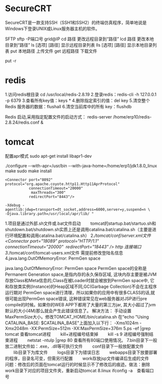 # SecureCRT
SecureCRT是一款支持SSH（SSH1和SSH2）的终端仿真程序，简单地说是Windows下登录UNIX或Linux服务器主机的软件。

SFTP
sftp -P端口号   grid@IP 
cd 路径                        更改远程目录到“路径” 
lcd 路径                       更改本地目录到“路径” 
ls [选项] [路径]               显示远程目录列表 
lls [选项] [路径]              显示本地目录列表 
put 本地路径                   上传文件 
get 远程路径                   下载文件 

put -r

# redis
1.访问redis根目录    cd  /usr/local/redis-2.8.19
2.登录redis：redis-cli -h 127.0.0.1 -p 6379
3.查看所有key值：keys *
4.删除指定索引的值：del key
5.清空整个 Redis 服务器的数据：flushall 
6.清空当前库中的所有 key：flushdb 

Redis 启动,采用指定配置文件的启动方式：
redis-server /home/erp10/redis-2.8.24/redis.conf &

# tomcat 
配置apr模式
sudo apt-get install libapr1-dev

./configure --with-apr=/usr/bin --with-java-home=/home/erp1/jdk1.8.0_linux
make
sudo make install

    <Connector port="8092" protocol="org.apache.coyote.http11.Http11AprProtocol"
               connectionTimeout="20000"
                maxThreads="300"
               redirectPort="8443"/>
    
    -Xdebug -agentlib:jdwp=transport=dt_socket,address=6000,server=y,suspend=n \
    -Djava.library.path=/usr/local/apr/lib/ "

1.项目是通过外部.sh文件或.bat文件启动
　　tomcat的startup.bat/startuo.sh和shutdown.bat/shutdown.sh实质上还是调用catalina.bat/catalina.sh（主要是进行环境配置和调用catalina.bat/catalina.sh）
2.*/tomcat/conf/server.xml文件
​	 <Connector port="18089" protocol="HTTP/1.1" 
​               connectionTimeout="20000" 
​               redirectPort="18443" />
http 连接端口
3.*/tomcat/conf/tomcat-users.xml文件
​	需提前修改登陆名信息
​	<tomcat-users>
​		<user username="tomcat" password="tomcat" roles="manager-gui"/>
​	</tomcat-users>
4.java.lang.OutOfMemoryError: PermGen space

java.lang.OutOfMemoryError: PermGen space PermGen space的全称是Permanent Generation space,是指内存的永久保存区域, 这块内存主要是被JVM存放Class和Meta信息的,Class在被Loader时就会被放到PermGen space中, 它和存放类实例(Instance)的Heap区域不同,GC(Garbage Collection)不会在主程序运行期对 PermGen space进行清理，所以如果你的应用中有很多CLASS的话,就很可能出现PermGen space错误, 这种错误常见在web服务器对JSP进行pre compile的时候。如果你的WEB APP下都用了大量的第三方jar, 其大小超过了jvm默认的大小(4M)那么就会产生此错误信息了。
 解决方法： 手动设置MaxPermSize大小。修改TOMCAT_HOME/bin/catalina.sh 在“echo "Using CATALINA_BASE: $CATALINA_BASE"上面加入以下行： -Xms1024m  -Xmx2048m -XX:PermSize=512m -XX:MaxPermSize=376m
5.ps -ef |grep tomcat	查看tomcat进程
　　kill+进程编号结束掉
　　kill -s 9 进程编号强制结束进程
　　netstat -ntulp |grep 80   查看所有80端口使用情况。
7.bin目录下一般放二进制文件如：.exe，.dll等可执行文件
　　conf目录下一般放配置文件
　　lib目录下为库文件
　　logs目录下为错误日志
　　webapps目录下放要部署的程序，目录名可变，但需另行配置
　　work存放jsp文件编译后生成的文件　　问题：修改后的页面在tomcat运行的时候显示不了修改后的痕迹。做法：删除work目录下对应的项目文件夹，重新启动tomcat
8.linux ifconfig -a　查看端口号